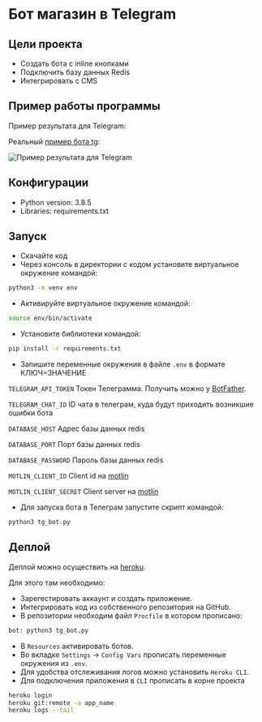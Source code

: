 # Бот магазин в Telegram

## Цели проекта

* Создать бота с inline кнопками
* Подключить базу данных Redis
* Интегрировать с CMS 

## Пример работы программы
Пример результата для Telegram:

Реальный [пример бота tg](https://t.me/etokosmo1337_bot):


![Пример результата для Telegram](https://dvmn.org/filer/canonical/1569215892/326/)


## Конфигурации

* Python version: 3.8.5
* Libraries: requirements.txt

## Запуск

- Скачайте код
- Через консоль в директории с кодом установите виртуальное окружение командой:

```bash
python3 -m venv env
```

- Активируйте виртуальное окружение командой:
```bash
source env/bin/activate
```

- Установите библиотеки командой:
```bash
pip install -r requirements.txt
```

- Запишите переменные окружения в файле `.env` в формате КЛЮЧ=ЗНАЧЕНИЕ


`TELEGRAM_API_TOKEN` Токен Телеграмма. Получить можно у [BotFather](https://telegram.me/BotFather).

`TELEGRAM_CHAT_ID` ID чата в телеграм, куда будут приходить возникшие ошибки бота

`DATABASE_HOST` Адрес базы данных redis

`DATABASE_PORT` Порт базы данных redis

`DATABASE_PASSWORD` Пароль базы данных redis

`MOTLIN_CLIENT_ID` Client id на [motlin](https://euwest.cm.elasticpath.com/)

`MOTLIN_CLIENT_SECRET` Client server на [motlin](https://euwest.cm.elasticpath.com/)


- Для запуска бота в Телеграм запустите скрипт командой:
```bash
python3 tg_bot.py
```


## Деплой
Деплой можно осуществить на [heroku](https://id.heroku.com/login).

Для этого там необходимо: 
* Зарегестировать аккаунт и создать приложение. 
* Интегрировать код из собственного репозитория на GitHub.
* В репозитории необходим файл `Procfile` в котором прописано:
```bash
bot: python3 tg_bot.py
```
* В `Resources` активировать ботов.
* Во вкладке `Settings` -> `Config Vars` прописать переменные окружения из `.env`.
* Для удобства отслеживания логов можно установить `Heroku CLI`.
* Для подключения приложения в `CLI` прописать в корне проекта
```bash
heroku login
heroku git:remote -a app_name
heroku logs --tail
```
